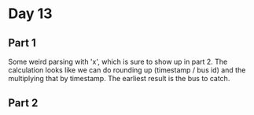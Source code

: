 # Day 13

## Part 1

Some weird parsing with 'x', which is sure to show up in part 2. The calculation looks like we can do rounding up (timestamp / bus id) and the multiplying that by timestamp. The earliest result is the bus to catch.

## Part 2
